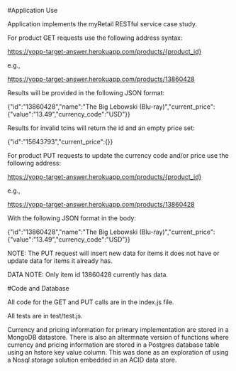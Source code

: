 #Application Use

Application implements the myRetail RESTful service case study.

For product GET requests use the following address syntax:

  https://yopp-target-answer.herokuapp.com/products/{product_id}

  e.g.,

  https://yopp-target-answer.herokuapp.com/products/13860428

Results will be provided in the following JSON format:

  {"id":"13860428","name":"The Big Lebowski (Blu-ray)","current_price":{"value":"13.49","currency_code":"USD"}}

Results for invalid tcins will return the id and an empty price set:

  {"id":"15643793","current_price":{}}

For product PUT requests to update the currency code and/or price use the following address:

  https://yopp-target-answer.herokuapp.com/products/{product_id}

  e.g.,

  https://yopp-target-answer.herokuapp.com/products/13860428

With the following JSON format in the body:

  {"id":"13860428","name":"The Big Lebowski (Blu-ray)","current_price":{"value":"13.49","currency_code":"USD"}}

NOTE:  The PUT request will insert new data for items it does not have or update data for items it already has.

DATA NOTE:  Only item id 13860428 currently has data.

#Code and Database

All code for the GET and PUT calls are in the index.js file.

All tests are in test/test.js.

Currency and pricing information for primary implementation are stored in a MongoDB datastore.  There is also an altermnate version of functions where currency and pricing information are stored in a Postgres database table using an hstore key value column.  This was done as an exploration of using a Nosql storage solution embedded in an ACID data store.